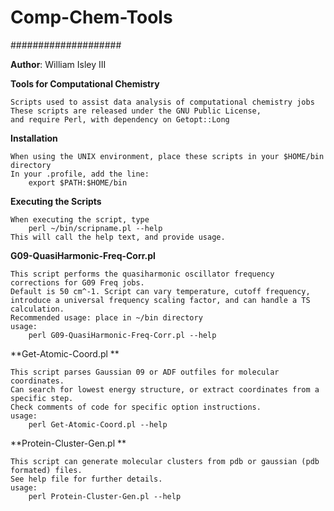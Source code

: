 # Comp-Chem-Tools
####################

**Author**: William Isley III

**Tools for Computational Chemistry**

    Scripts used to assist data analysis of computational chemistry jobs
    These scripts are released under the GNU Public License, 
    and require Perl, with dependency on Getopt::Long


**Installation**

    When using the UNIX environment, place these scripts in your $HOME/bin directory
    In your .profile, add the line:
        export $PATH:$HOME/bin 

**Executing the Scripts**

    When executing the script, type 
        perl ~/bin/scripname.pl --help
    This will call the help text, and provide usage.

**G09-QuasiHarmonic-Freq-Corr.pl**

    This script performs the quasiharmonic oscillator frequency corrections for G09 Freq jobs. 
    Default is 50 cm^-1. Script can vary temperature, cutoff frequency, 
    introduce a universal frequency scaling factor, and can handle a TS calculation. 
    Recommended usage: place in ~/bin directory
    usage: 
        perl G09-QuasiHarmonic-Freq-Corr.pl --help

**Get-Atomic-Coord.pl **

    This script parses Gaussian 09 or ADF outfiles for molecular coordinates.
    Can search for lowest energy structure, or extract coordinates from a specific step.
    Check comments of code for specific option instructions. 
    usage: 
        perl Get-Atomic-Coord.pl --help

**Protein-Cluster-Gen.pl   **

    This script can generate molecular clusters from pdb or gaussian (pdb formated) files. 
    See help file for further details.
    usage: 
        perl Protein-Cluster-Gen.pl --help
